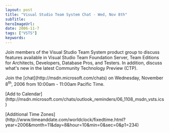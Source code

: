 ```yaml
---
layout: post 
title: "Visual Studio Team System Chat - Wed, Nov 8th"
subTitle: 
heroImageUrl: 
date: 2006-11-7
tags: ["VSTS"]
keywords: 
---
```


<p>Join members of the Visual Studio Team System product group to discuss features available in Visual Studio Team Foundation Server, Team Editions for Architects, Developers, Database Pros, and Testers. In addition, discuss what's new in the latest Community Technology Preview (CTP). <p>Join the [chat](http://msdn.microsoft.com/chats) on Wednesday, November 8<sup>th</sup>, 2006 from 10:00am - 11:00am Pacific Time. <p>[Add to Calendar](http://msdn.microsoft.com/chats/outlook_reminders/06_1108_msdn_vsts.ics) <p>[Additional Time Zones](http://www.timeanddate.com/worldclock/fixedtime.html?year=2006&month=11&day=8&hour=10&min=0&sec=0&p1=234)